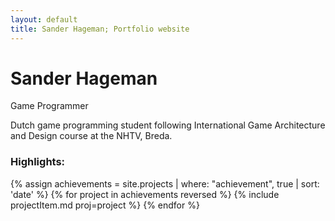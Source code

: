 ```yaml
--- 
layout: default 
title: Sander Hageman; Portfolio website
---
```

# Sander Hageman 
Game Programmer
<p class="pageSubtitle">
Dutch game programming student following International Game Architecture and Design course at the NHTV, Breda.
</p>

### Highlights:
<div id="portfolioList">
{% assign achievements = site.projects | where: "achievement", true | sort: 'date' %} 
{% for project in achievements reversed %}
	{% include projectItem.md proj=project %}
{% endfor %}
</div> <!-- portfolioList -->